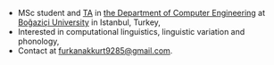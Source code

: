 - MSc student and [TA](https://cmpe.bogazici.edu.tr/people/teaching-assistants) in [the Department of Computer Engineering](https://cmpe.bogazici.edu.tr/) at [Boğaziçi University](https://bogazici.edu.tr) in Istanbul, Turkey,
- Interested in computational linguistics, linguistic variation and phonology,
- Contact at [furkanakkurt9285@gmail.com](mailto:furkanakkurt9285@gmail.com).
